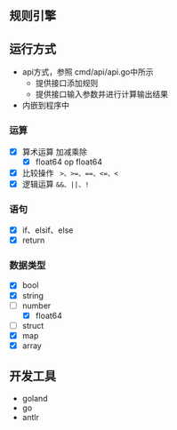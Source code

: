 ## 规则引擎

## 运行方式

-   api方式，参照 cmd/api/api.go中所示
    - 提供接口添加规则
    - 提供接口输入参数并进行计算输出结果
-  内嵌到程序中

### 运算
- [x] 算术运算 加减乘除
  - [x] float64 op float64
- [x] 比较操作 ``` >、>=、==、<=、<```
- [x] 逻辑运算 ```&&、||、! ```

### 语句
- [x] if、elsif、else
- [x] return

### 数据类型
- [x] bool
- [x] string
- [ ] number
  - [x] float64
- [ ] struct
- [x] map
- [x] array

## 开发工具
- goland
- go
- antlr
